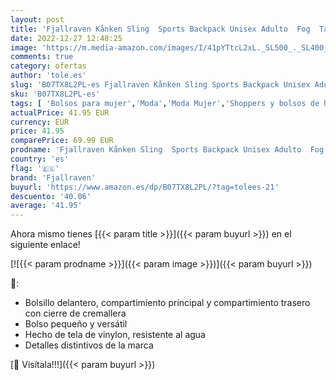```yaml
---
layout: post
title: 'Fjallraven Kånken Sling  Sports Backpack Unisex Adulto  Fog  Talla Única'
date: 2022-12-27 12:48:25
image: 'https://m.media-amazon.com/images/I/41pYTtcL2xL._SL500_._SL400_.jpg'
comments: true
category: ofertas
author: 'tole.es'
slug: 'B07TX8L2PL-es Fjallraven Kånken Sling Sports Backpack Unisex Adulto Fog...'
sku: 'B07TX8L2PL-es'
tags: [ 'Bolsos para mujer','Moda','Moda Mujer','Shoppers y bolsos de hombro para mujer','backpack','fjallraven','🇪🇸', ]
actualPrice: 41.95 EUR
currency: EUR
price: 41.95
comparePrice: 69.99 EUR
prodname: 'Fjallraven Kånken Sling  Sports Backpack Unisex Adulto  Fog  Talla Única'
country: 'es'
flag: '🇪🇸'
brand: 'Fjallraven'
buyurl: 'https://www.amazon.es/dp/B07TX8L2PL/?tag=tolees-21'
descuento: '40.06'
average: '41.95'
---
```


Ahora mismo tienes [{{< param title >}}]({{< param buyurl >}}) en el siguiente enlace!

[![{{< param prodname >}}]({{< param image >}})]({{< param buyurl >}})

🔎:

- Bolsillo delantero, compartimiento principal y compartimiento trasero con cierre de cremallera
- Bolso pequeño y versátil
- Hecho de tela de vinylon, resistente al agua
- Detalles distintivos de la marca

[🛒 Visítala!!!]({{< param buyurl >}})
